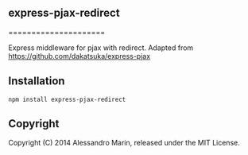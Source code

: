 ## express-pjax-redirect
=====================

Express middleware for pjax with redirect.
Adapted from https://github.com/dakatsuka/express-pjax

## Installation

```
npm install express-pjax-redirect
```

## Copyright

Copyright (C) 2014 Alessandro Marin, released under the MIT License.
